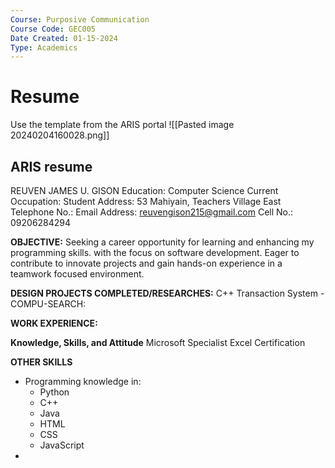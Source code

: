 ```yaml
---
Course: Purposive Communication
Course Code: GEC005
Date Created: 01-15-2024
Type: Academics
---
```

# Resume
Use the template from the ARIS portal
![[Pasted image 20240204160028.png]]

## ARIS resume
REUVEN JAMES U. GISON
Education: Computer Science
Current Occupation: Student
Address: 53 Mahiyain, Teachers Village East
Telephone No.: 
Email Address: reuvengison215@gmail.com
Cell No.: 09206284294

**OBJECTIVE:**
Seeking a career opportunity for learning and enhancing my programming skills. with the focus on software development. Eager to contribute to innovate projects and gain hands-on experience in a teamwork focused environment. 


**DESIGN PROJECTS COMPLETED/RESEARCHES:**
C++ Transaction System - COMPU-SEARCH: 


**WORK EXPERIENCE:**

**Knowledge, Skills, and Attitude**
Microsoft Specialist Excel Certification

**OTHER SKILLS**
- Programming knowledge in:
	- Python
	- C++
	- Java
	- HTML
	- CSS
	- JavaScript
- 